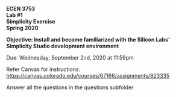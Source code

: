 **ECEN 3753**  
**Lab #1**  
**Simplicity Exercise**  
**Spring 2020**  

**Objective:  Install and become familiarized with the Silicon Labs’ Simplicity Studio development environment**  

Due:  Wednesday, September 2nd, 2020 at 11:59pm

Refer Canvas for instructions: https://canvas.colorado.edu/courses/67166/assignments/823335

Answer all the questions in the questions subfolder
